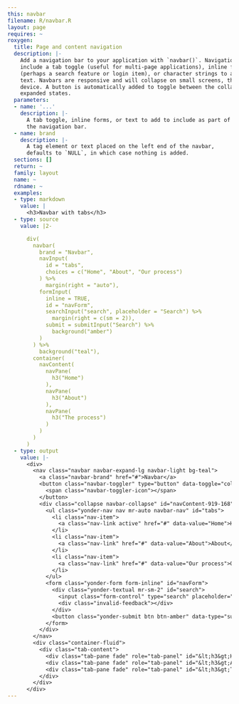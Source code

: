 ```yaml
---
this: navbar
filename: R/navbar.R
layout: page
requires: ~
roxygen:
  title: Page and content navigation
  description: |-
    Add a navigation bar to your application with `navbar()`. Navigation bars may
    include a tab toggle (useful for multi-page applications), inline forms
    (perhaps a search feature or login item), or character strings to add simple
    text. Navbars are responsive and will collapse on small screens, think mobile
    device. A button is automatically added to toggle between the collapsed and
    expanded states.
  parameters:
  - name: '...'
    description: |-
      A tab toggle, inline forms, or text to add to include as part of
      the navigation bar.
  - name: brand
    description: |-
      A tag element or text placed on the left end of the navbar,
      defaults to `NULL`, in which case nothing is added.
  sections: []
  return: ~
  family: layout
  name: ~
  rdname: ~
  examples:
  - type: markdown
    value: |
      <h3>Navbar with tabs</h3>
  - type: source
    value: |2-

      div(
        navbar(
          brand = "Navbar",
          navInput(
            id = "tabs",
            choices = c("Home", "About", "Our process")
          ) %>%
            margin(right = "auto"),
          formInput(
            inline = TRUE,
            id = "navForm",
            searchInput("search", placeholder = "Search") %>%
              margin(right = c(sm = 2)),
            submit = submitInput("Search") %>%
              background("amber")
          )
        ) %>%
          background("teal"),
        container(
          navContent(
            navPane(
              h3("Home")
            ),
            navPane(
              h3("About")
            ),
            navPane(
              h3("The process")
            )
          )
        )
      )
  - type: output
    value: |-
      <div>
        <nav class="navbar navbar-expand-lg navbar-light bg-teal">
          <a class="navbar-brand" href="#">Navbar</a>
          <button class="navbar-toggler" type="button" data-toggle="collapse" data-target="#navContent-919-168" aria-controls="navContent-919-168" aria-expanded="false" aria-label="Toggle navigation">
            <span class="navbar-toggler-icon"></span>
          </button>
          <div class="collapse navbar-collapse" id="navContent-919-168">
            <ul class="yonder-nav nav mr-auto navbar-nav" id="tabs">
              <li class="nav-item">
                <a class="nav-link active" href="#" data-value="Home">Home</a>
              </li>
              <li class="nav-item">
                <a class="nav-link" href="#" data-value="About">About</a>
              </li>
              <li class="nav-item">
                <a class="nav-link" href="#" data-value="Our process">Our process</a>
              </li>
            </ul>
            <form class="yonder-form form-inline" id="navForm">
              <div class="yonder-textual mr-sm-2" id="search">
                <input class="form-control" type="search" placeholder="Search"/>
                <div class="invalid-feedback"></div>
              </div>
              <button class="yonder-submit btn btn-amber" data-type="submit" role="button">Search</button>
            </form>
          </div>
        </nav>
        <div class="container-fluid">
          <div class="tab-content">
            <div class="tab-pane fade" role="tab-panel" id="&lt;h3&gt;Home&lt;/h3&gt;"></div>
            <div class="tab-pane fade" role="tab-panel" id="&lt;h3&gt;About&lt;/h3&gt;"></div>
            <div class="tab-pane fade" role="tab-panel" id="&lt;h3&gt;The process&lt;/h3&gt;"></div>
          </div>
        </div>
      </div>
---
```

